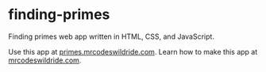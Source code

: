 # finding-primes

Finding primes web app written in HTML, CSS, and JavaScript.

Use this app at [primes.mrcodeswildride.com](https://primes.mrcodeswildride.com/).
Learn how to make this app at [mrcodeswildride.com](https://www.mrcodeswildride.com/).
